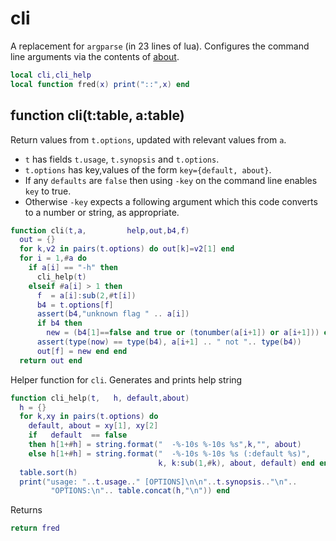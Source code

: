 # cli
A replacement for `argparse` (in 23 lines of lua).
Configures the command line arguments via the contents of
[about](about.md).

```lua
local cli,cli_help
local function fred(x) print("::",x) end
```

## function cli(t:table, a:table)
Return values from `t.options`, updated with relevant values from `a`.
- `t` has fields `t.usage`, `t.synopsis` and `t.options`.
- `t.options` has key,values of the form `key={default, about}`. 
- If any `defaults` are `false` then using `-key` on  the command  line
  enables `key` to true.
- Otherwise `-key` expects a following argument which this code converts
  to a number or  string, as appropriate.

```lua
function cli(t,a,         help,out,b4,f)
  out = {}
  for k,v2 in pairs(t.options) do out[k]=v2[1] end
  for i = 1,#a do
    if a[i] == "-h" then 
      cli_help(t)
    elseif #a[i] > 1 then
      f  = a[i]:sub(2,#t[i])
      b4 = t.options[f] 
      assert(b4,"unknown flag " .. a[i])
      if b4 then 
        new = (b4[1]==false and true or (tonumber(a[i+1]) or a[i+1])) end
      assert(type(now) == type(b4), a[i+1] .. " not ".. type(b4))
      out[f] = new end end 
  return out end
```
Helper function for `cli`. Generates and prints help string

```lua
function cli_help(t,   h, default,about)
  h = {}
  for k,xy in pairs(t.options) do
    default, about = xy[1], xy[2]
    if   default  == false 
    then h[1+#h] = string.format("  -%-10s %-10s %s",k,"", about)
    else h[1+#h] = string.format("  -%-10s %-10s %s (:default %s)",
                                 k, k:sub(1,#k), about, default) end end
  table.sort(h)
  print("usage: "..t.usage.." [OPTIONS]\n\n"..t.synopsis.."\n"..
         "OPTIONS:\n".. table.concat(h,"\n")) end
```

Returns
```lua
return fred
```
